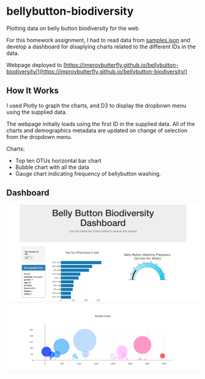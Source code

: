 # bellybutton-biodiversity
Plotting data on belly button biodiversity for the web

For this homework assignment, I had to read data from [samples.json](samples.json) and develop a dashboard for disaplying charts related to the different IDs in the data.

Webpage deployed to [https://improvbutterfly.github.io/bellybutton-biodiversity/](https://improvbutterfly.github.io/bellybutton-biodiversity/)

## How It Works

I used Plotly to graph the charts, and D3 to display the dropbown menu using the supplied data.

The webpage initially loads using the first ID in the supplied data. All of the charts and demographics metadata are updated on change of selection from the dropdown menu.

Charts:
* Top ten OTUs horizontal bar chart
* Bubble chart with all the data
* Gauge chart indicating frequency of bellybutton washing.

## Dashboard

![Dashboard top](images/dashboard_top.png)
![Bubble chart](images/bubble_chart.png)

